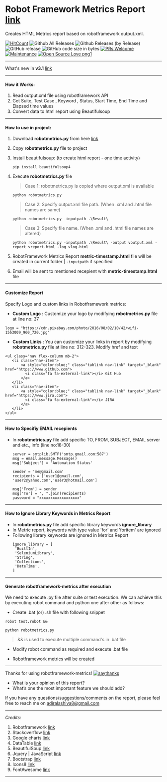 # Robot Framework Metrics Report [link](https://robotframework-metrics.netlify.com/)

Creates HTML Metrics report based on robotframework output.xml.

[![HitCount](http://hits.dwyl.io/adiralashiva8/robotframework-metrics.svg)](http://hits.dwyl.io/adiralashiva8/robotframework-metrics)
![Github All Releases](https://img.shields.io/github/downloads/adiralashiva8/robotframework-metrics/total.svg)
![Github Releases (by Release)](https://img.shields.io/github/downloads/adiralashiva8/robotframework-metrics/v3-1/total.svg)
![GitHub release](https://img.shields.io/github/release/adiralashiva8/robotframework-metrics.svg)
![GitHub code size in bytes](https://img.shields.io/github/languages/code-size/adiralashiva8/robotframework-metrics.svg)
[![PRs Welcome](https://img.shields.io/badge/PRs-welcome-brightgreen.svg?style=flat-square)](http://makeapullrequest.com)
[![Maintenance](https://img.shields.io/badge/Maintained%3F-yes-green.svg)](https://GitHub.com/Naereen/StrapDown.js/graphs/commit-activity)
[![Open Source Love png1](https://badges.frapsoft.com/os/v1/open-source.png?v=103)](https://github.com/ellerbrock/open-source-badges/)

---

What's new in __v3.1__ [link](https://github.com/adiralashiva8/robotframework-metrics/releases/tag/v3-1)

---

#### How it Works:

1. Read output.xml file using robotframework API
2. Get Suite, Test Case , Keyword , Status, Start Time, End Time and Elapsed time values
3. Convert data to html report using Beautifulsoup

---

#### How to use in project:

1. Download __robotmetrics.py__ from here [link](https://github.com/adiralashiva8/robotframework-metrics/releases/download/v3-1/robotmetrics.py)

2. Copy __robotmetrics.py__ file to project

3. Install beautifulsoup: (to create html report - one time activity)

    ```
    pip install beautifulsoup4
    ```

4. Execute __robotmetrics.py__ file

    > Case 1: robotmetrics.py is copied where output.xml is available

    ```
    python robotmetrics.py
    ```

    > Case 2: Specify output.xml file path. (When .xml and .html file names are same)

    ```
    python robotmetrics.py -inputpath .\Result\
    ```
    
    > Case 3: Specify file name. (When .xml and .html file names are altered)

    ```
    python robotmetrics.py -inputpath .\Result\ -output voutput.xml -report vreport.html -log vlog.html
    ```
    
5. RobotFramework Metrics Report __metric-timestamp.html__ file will be created in current folder | `-inputpath` if specified

6. Email will be sent to mentioned recepient with __metric-timestamp.html__ file

---

#### Customize Report

Specify Logo and custom links in Robotframework metrics: 

 - __Custom Logo__ : Customize your logo by modifying __robotmetrics.py__ file at line no: 37
 ```
 logo = "https://cdn.pixabay.com/photo/2016/08/02/10/42/wifi-1563009_960_720.jpg"
 ```
 
 - __Custom Links__ : You can customize your links in report by modifying __robotmetrics.py__ file at line no: 312-323. Modify href and text
 ```
 <ul class="nav flex-column mb-2">
	<li class="nav-item">
		<a style="color:blue;" class="tablink nav-link" target="_blank" href="https://www.github.com">
		  <i class="fa fa-external-link"></i> Git Hub
		</a>
	</li>
	<li class="nav-item">
		<a style="color:blue;" class="tablink nav-link" target="_blank" href="https://www.jira.com">
		  <i class="fa fa-external-link"></i> JIRA
		</a>
	</li>
 </ul>
 ```
 
---
#### How to Specifiy EMAIL recepients
 - In __robotmetrics.py__ file add specific TO, FROM, SUBJECT, EMAIL server and etc., info (line no:18-30)
    ```
    server = smtplib.SMTP('smtp.gmail.com:587')
    msg = email.message.Message()
    msg['Subject'] = 'Automation Status'

    sender = 'me@gmail.com'
    recipients = ['user1@gmail.com', 'user2@yahoo.com','user3@hotmail.com']

    msg['From'] = sender
    msg['To'] = ", ".join(recipients)
    password = "xxxxxxxxxxxxxxxxxx"
    ``` 
---

#### How to Ignore Library Keywords in Metrics Report
 - In __robotmetrics.py__ file add specific library keywords __ignore_library__
 - In Metric report, keywords with type value 'for' and 'foritem' are ignored
 - Following library keywords are ignored in Metrics Report
    ```
    ignore_library = [
     'BuiltIn',
     'SeleniumLibrary',
     'String',
     'Collections',
     'DateTime',
    ] 
    ``` 
---

#### Generate robotframework-metrics after execution

We need to execute .py file after suite or test execution. We can achieve this by executing robot command and python one after other as follows:

 - Create .bat (or) .sh file with following snippet

```
robot test.robot &&

python robotmetrics.py
```

 > && is used to execute multiple command's in .bat file

  - Modify robot command as required and execute .bat file
  
  - Robotframework metrics will be created

---

Thanks for using robotframework-metrics! [![saythanks](https://img.shields.io/badge/say-thanks-ff69b4.svg)](https://saythanks.io/to/adiralashiva8)

 - What is your opinion of this report?
 - What’s one the most important feature we should add?

If you have any questions/suggestions/comments on the report, please feel free to reach me on adiralashiva8@gmail.com  
 
---

*Credits:*

1. Robotframework [link](https://robot-framework.readthedocs.io/en/v3.0.4/autodoc/robot.result.html)
2. Stackoverflow [link](http://stackoverflow.com)
3. Google charts [link](https://developers.google.com/chart/)
4. DataTable [link](https://datatables.net/examples/basic_init/table_sorting.html)
5. BeautifulSoup [link](http://beautiful-soup-4.readthedocs.io)
6. Jquery | JavaScript [link](https://www.jqueryscript.net)
7. Bootstrap [link](http://getbootstrap.com/docs/4.1/examples/dashboard/)
8. Icons8 [link](https://icons8.com/)
9. FontAwesome [link](https://fontawesome.com)

---